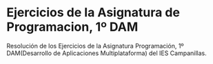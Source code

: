 # Ejercicios de la Asignatura de Programacion, 1º DAM

Resolución de los Ejercicios de la Asignatura Programación, 1º DAM(Desarrollo de Aplicaciones Multiplataforma) del IES Campanillas.
